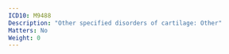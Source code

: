 ```yaml
---
ICD10: M9488
Description: "Other specified disorders of cartilage: Other"
Matters: No
Weight: 0
---
```



